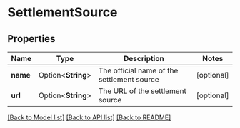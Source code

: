 # SettlementSource

## Properties

Name | Type | Description | Notes
------------ | ------------- | ------------- | -------------
**name** | Option<**String**> | The official name of the settlement source | [optional]
**url** | Option<**String**> | The URL of the settlement source | [optional]

[[Back to Model list]](../README.md#documentation-for-models) [[Back to API list]](../README.md#documentation-for-api-endpoints) [[Back to README]](../README.md)


